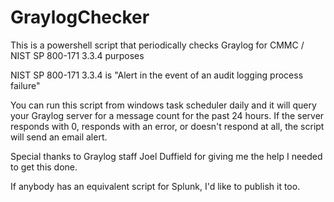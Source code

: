 # GraylogChecker
This is a powershell script that periodically checks Graylog for CMMC / NIST SP 800-171 3.3.4 purposes

NIST SP 800-171 3.3.4 is "Alert in the event of an audit logging process failure"

You can run this script from windows task scheduler daily and it will query your Graylog server for a message count for the past 24 hours.  If the server responds with 0, responds with an error, or doesn't respond at all, the script will send an email alert.

Special thanks to Graylog staff Joel Duffield for giving me the help I needed to get this done.

If anybody has an equivalent script for Splunk, I'd like to publish it too.
